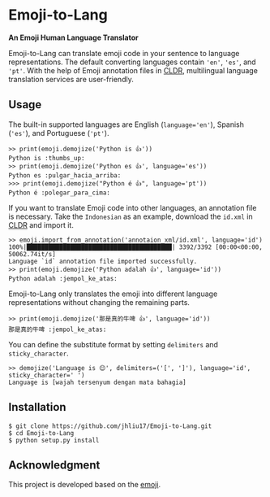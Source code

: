 # Emoji-to-Lang

**An Emoji Human Language Translator**

Emoji-to-Lang can translate emoji code in your sentence to language representations. The default converting languages contain ``'en'``, ``'es'``, and ``'pt'``. With the help of Emoji annotation files in [CLDR](https://github.com/unicode-org/cldr/tree/release-38/common/annotations), multilingual language translation services are user-friendly.


## Usage

The built-in supported languages are English (``language='en'``), Spanish (``'es'``), and Portuguese (``'pt'``).

```
>> print(emoji.demojize('Python is 👍'))
Python is :thumbs_up:
>> print(emoji.demojize('Python es 👍', language='es'))
Python es :pulgar_hacia_arriba:
>>> print(emoji.demojize("Python é 👍", language='pt'))
Python é :polegar_para_cima:️
```

If you want to translate Emoji code into other languages, an annotation file is necessary. Take the ``Indonesian`` as
an example, download the ``id.xml`` in [CLDR](https://github.com/unicode-org/cldr/tree/release-38/common/annotations) and
import it.

```
>> emoji.import_from_annotation('annotaion_xml/id.xml', language='id')
100%|████████████████████████████████████████| 3392/3392 [00:00<00:00, 50062.74it/s]
Language `id` annotation file imported successfully.
>> print(emoji.demojize('Python adalah 👍', language='id'))
Python adalah :jempol_ke_atas:
```

Emoji-to-Lang only translates the emoji into different language representations without changing the remaining parts.

```
>> print(emoji.demojize('那是真的牛啤 👍', language='id'))
那是真的牛啤 :jempol_ke_atas:
```

You can define the substitute format by setting `delimiters` and `sticky_character`.

```
>> demojize('Language is 😊', delimiters=('[', ']'), language='id', sticky_character=' ')
Language is [wajah tersenyum dengan mata bahagia]
```

## Installation

```
$ git clone https://github.com/jhliu17/Emoji-to-Lang.git
$ cd Emoji-to-Lang
$ python setup.py install
```

## Acknowledgment

This project is developed based on the [emoji](https://github.com/carpedm20/emoji).
